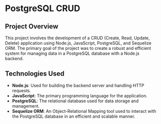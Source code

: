 # PostgreSQL CRUD

## Project Overview
This project involves the development of a CRUD (Create, Read, Update, Delete) application using Node.js, JavaScript, PostgreSQL, and Sequelize ORM. The primary goal of the project was to create a robust and efficient system for managing data in a PostgreSQL database with a Node.js backend.

## Technologies Used
- **Node.js**: Used for building the backend server and handling HTTP requests.
- **JavaScript**: The primary programming language for the application.
- **PostgreSQL**: The relational database used for data storage and management.
- **Sequelize ORM**: An Object-Relational Mapping tool used to interact with the PostgreSQL database in an efficient and scalable manner.

<!-- ## Features
// - **Create**: Functionality to add new records to the PostgreSQL database.
- **Read**: Ability to retrieve and display records from the database.
- **Update**: Capability to modify existing records in the database.
- **Delete**: Functionality to remove records from the database.

## Project Structure
- **Server**: The Node.js server handles incoming HTTP requests and routes them to appropriate handlers.
- **Database**: PostgreSQL is used to store and manage application data.
- **ORM**: Sequelize is used to define models and interact with the PostgreSQL database in a seamless manner.
-->

